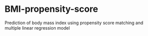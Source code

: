 # BMI-propensity-score
Prediction of body mass index using propensity score matching and multiple linear regression model
